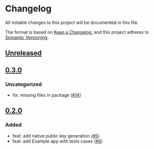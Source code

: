 # Changelog

All notable changes to this project will be documented in this file.

The format is based on [Keep a Changelog](https://keepachangelog.com/en/1.0.0/),
and this project adheres to [Semantic Versioning](https://semver.org/spec/v2.0.0.html).

## [Unreleased]

## [0.3.0]

### Uncategorized

- fix: missing files in package ([#14](https://github.com/MetaMask/native-utils/pull/14))

## [0.2.0]

### Added

- feat: add native public key generation ([#5](https://github.com/MetaMask/native-utils/pull/5))
- feat: add Example app with tests cases ([#6](https://github.com/MetaMask/native-utils/pull/6))

[Unreleased]: https://github.com/MetaMask/native-utils/compare/v0.3.0...HEAD
[0.3.0]: https://github.com/MetaMask/native-utils/compare/v0.2.0...v0.3.0
[0.2.0]: https://github.com/MetaMask/native-utils/releases/tag/v0.2.0
